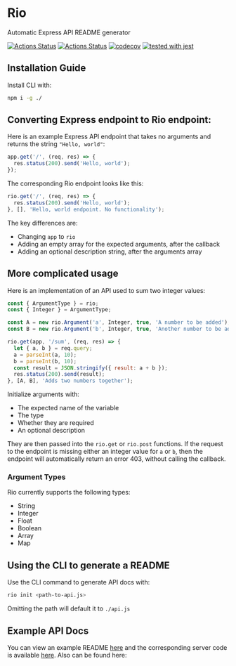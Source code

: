 # Rio
Automatic Express API README generator

[![Actions Status](https://github.com/RyuGames/Rio/workflows/Tests/badge.svg)](https://github.com/RyuGames/Rio/actions)
[![Actions Status](https://github.com/RyuGames/Rio/workflows/Linter/badge.svg)](https://github.com/RyuGames/Rio/actions)
[![codecov](https://codecov.io/gh/RyuGames/Rio/branch/main/graph/badge.svg?token=V2HH92MN1A)](https://codecov.io/gh/RyuGames/Rio)
[![tested with jest](https://img.shields.io/badge/tested_with-jest-99424f.svg)](https://github.com/facebook/jest)

## Installation Guide
Install CLI with:
```bash
npm i -g ./
```

## Converting Express endpoint to Rio endpoint:
Here is an example Express API endpoint that takes no arguments and returns the string `"Hello, world"`:

```javascript
app.get('/', (req, res) => {
  res.status(200).send('Hello, world');
});
```

The corresponding Rio endpoint looks like this:
```javascript
rio.get('/', (req, res) => {
  res.status(200).send('Hello, world');
}, [], 'Hello, world endpoint. No functionality');
```

The key differences are:
- Changing `app` to `rio`
- Adding an empty array for the expected arguments, after the callback
- Adding an optional description string, after the arguments array

## More complicated usage
Here is an implementation of an API used to sum two integer values:

```javascript
const { ArgumentType } = rio;
const { Integer } = ArgumentType;

const A = new rio.Argument('a', Integer, true, 'A number to be added');
const B = new rio.Argument('b', Integer, true, 'Another number to be added');

rio.get(app, '/sum', (req, res) => {
  let { a, b } = req.query;
  a = parseInt(a, 10);
  b = parseInt(b, 10);
  const result = JSON.stringify({ result: a + b });
  res.status(200).send(result);
}, [A, B], 'Adds two numbers together');
```

Initialize arguments with:
- The expected name of the variable
- The type
- Whether they are required
- An optional description

They are then passed into the `rio.get` or `rio.post` functions. If the request to the endpoint is missing either an integer value for `a` or `b`, then the endpoint will automatically return an error 403, without calling the callback.

### Argument Types
Rio currently supports the following types:
- String
- Integer
- Float
- Boolean
- Array
- Map

## Using the CLI to generate a README
Use the CLI command to generate API docs with:
```bash
rio init <path-to-api.js>
```
Omitting the path will default it to `./api.js`

## Example API Docs
You can view an example README [here](API-README.md) and the corresponding server code is available [here](api.js). Also can be found here:
